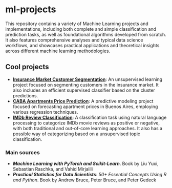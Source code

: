 # ml-projects

This repository contains a variety of Machine Learning projects and implementations, including both complete and simple classification and prediction tasks, as well as foundational algorithms developed from scratch. It also features comprehensive analyses and typical data science workflows, and showcases practical applications and theoretical insights across different machine learning methodologies.

## Cool projects

- [**Insurance Market Customer Segmentation**](unsupervised-learning/insurance-market-segmentation/insurance-market-segmentation.ipynb): An unsupervised learning project focused on segmenting customers in the insurance market. It also includes an efficient supervised classifier based on the cluster predictions.
- [**CABA Apartments Price Prediction**](supervised-learning/caba-apartment-price-prediction/caba-apartments.ipynb): A predictive modeling project focused on forecasting apartment prices in Buenos Aires, employing various regression techniques.
- [**IMDb Review Classification**](supervised-learning/imdb-review-classification/imdb.ipynb): A classification task using natural language processing to categorize IMDb movie reviews as positive or negative, with both traditional and out-of-core learning approaches. It also has a possible way of categorizing based on a unsupervised topic classification.

### Main sources

- _**Machine Learning with PyTorch and Scikit-Learn**_. Book by Liu Yuxi, Sebastian Raschka, and Vahid Mirjalili
- _**Practical Statistics for Data Scientists**: 50+ Essential Concepts Using R and Python_. Book by Andrew Bruce, Peter Bruce, and Peter Gedeck

